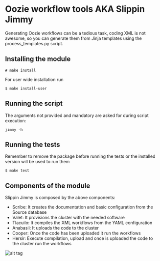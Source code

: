 # Oozie workflow tools AKA Slippin Jimmy
Generating Oozie workflows can be a tedious task, coding XML is not awesome, so you can generate them from Jinja templates using the process_templates.py script.

## Installing the module
````
# make install
````
For user wide installation run
````
$ make install-user
````

## Running the script
The arguments not provided and mandatory are asked for during script execution:
````
jimmy -h
````

## Running the tests
Remember to remove the package before running the tests or the installed version will be used to run them
````
$ make test
````

## Components of the module
Slippin Jimmy is composed by the above components:
* Scribe: It creates the documentation and basic configuration from the Source database
* Valet: It provisions the cluster with the needed software
* Tlacuilo: It compiles the XML workflows from the YAML configuration
* Anabasii: It uploads the code to the cluster
* Cooper: Once the code has been uploaded it run the workflows
* Hersir: Execute compilation, upload and once is uploaded the code to the cluster run the workflows

![alt tag](http://i.imgur.com/zeLOD2s.jpg?1)